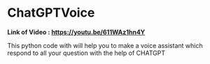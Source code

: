 # ChatGPTVoice
**Link of Video : https://youtu.be/611WAz1hn4Y**

This python code with will help you to make a voice assistant which respond to all your question with the help of CHATGPT

